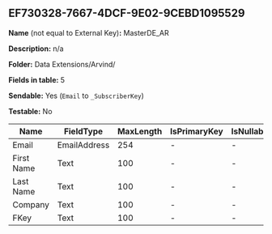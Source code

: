 ## EF730328-7667-4DCF-9E02-9CEBD1095529

**Name** (not equal to External Key)**:** MasterDE_AR

**Description:** n/a

**Folder:** Data Extensions/Arvind/

**Fields in table:** 5

**Sendable:** Yes (`Email` to `_SubscriberKey`)

**Testable:** No

| Name | FieldType | MaxLength | IsPrimaryKey | IsNullable | DefaultValue |
| --- | --- | --- | --- | --- | --- |
| Email | EmailAddress | 254 | - | - |  |
| First Name | Text | 100 | - | - |  |
| Last Name | Text | 100 | - | - |  |
| Company | Text | 100 | - | - |  |
| FKey | Text | 100 | - | - |  |
